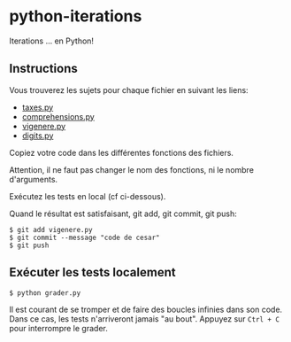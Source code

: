 # python-iterations
Iterations ... en Python!

## Instructions

Vous trouverez les sujets pour chaque fichier en suivant les liens:
- [taxes.py](https://nbhosting.inria.fr/auditor/notebook/exos-mooc:exos/w4/w4-s3-x2-taxes)
- [comprehensions.py](https://nbhosting.inria.fr/auditor/notebook/exos-mooc:exos/w5/w5-s3-x1-comprehensions)
- [vigenere.py](https://nbhosting.inria.fr/auditor/notebook/exos-mooc:exos/w5/w5-s3-x2-vigenere)
- [digits.py](https://www.codewars.com/kata/5552101f47fc5178b1000050/train/python)

Copiez votre code dans les différentes fonctions des fichiers.

Attention, il ne faut pas changer le nom des fonctions, ni le nombre d'arguments.

Exécutez les tests en local (cf ci-dessous).

Quand le résultat est satisfaisant, git add, git commit, git push:

```shell
$ git add vigenere.py
$ git commit --message "code de cesar"
$ git push
```

## Exécuter les tests localement

```shell
$ python grader.py
```

Il est courant de se tromper et de faire des boucles infinies dans son code. Dans ce cas,
les tests n'arriveront jamais "au bout". Appuyez sur `Ctrl + C` pour interrompre le grader.
